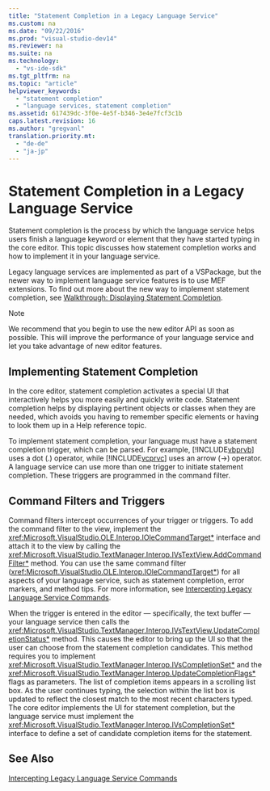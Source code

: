 ```yaml
---
title: "Statement Completion in a Legacy Language Service"
ms.custom: na
ms.date: "09/22/2016"
ms.prod: "visual-studio-dev14"
ms.reviewer: na
ms.suite: na
ms.technology: 
  - "vs-ide-sdk"
ms.tgt_pltfrm: na
ms.topic: "article"
helpviewer_keywords: 
  - "statement completion"
  - "language services, statement completion"
ms.assetid: 617439dc-3f0e-4e5f-b346-3e4e7fcf3c1b
caps.latest.revision: 16
ms.author: "gregvanl"
translation.priority.mt: 
  - "de-de"
  - "ja-jp"
---
```

# Statement Completion in a Legacy Language Service
Statement completion is the process by which the language service helps users finish a language keyword or element that they have started typing in the core editor. This topic discusses how statement completion works and how to implement it in your language service.  
  
 Legacy language services are implemented as part of a VSPackage, but the newer way to implement language service features is to use MEF extensions. To find out more about the new way to implement statement completion, see [Walkthrough: Displaying Statement Completion](../VS_csharp/walkthrough--displaying-statement-completion.md).  
  
> [!NOTE]
>  We recommend that you begin to use the new editor API as soon as possible. This will improve the performance of your language service and let you take advantage of new editor features.  
  
## Implementing Statement Completion  
 In the core editor, statement completion activates a special UI that interactively helps you more easily and quickly write code. Statement completion helps by displaying pertinent objects or classes when they are needed, which avoids you having to remember specific elements or having to look them up in a Help reference topic.  
  
 To implement statement completion, your language must have a statement completion trigger, which can be parsed. For example, [!INCLUDE[vbprvb](../VS_csharp/includes/vbprvb_md.md)] uses a dot (.) operator, while [!INCLUDE[vcprvc](../VS_csharp/includes/vcprvc_md.md)] uses an arrow (->) operator. A language service can use more than one trigger to initiate statement completion. These triggers are programmed in the command filter.  
  
## Command Filters and Triggers  
 Command filters intercept occurrences of your trigger or triggers. To add the command filter to the view, implement the <xref:Microsoft.VisualStudio.OLE.Interop.IOleCommandTarget*> interface and attach it to the view by calling the <xref:Microsoft.VisualStudio.TextManager.Interop.IVsTextView.AddCommandFilter*> method. You can use the same command filter (<xref:Microsoft.VisualStudio.OLE.Interop.IOleCommandTarget*>) for all aspects of your language service, such as statement completion, error markers, and method tips. For more information, see [Intercepting Legacy Language Service Commands](../VS_csharp/intercepting-legacy-language-service-commands.md).  
  
 When the trigger is entered in the editor — specifically, the text buffer — your language service then calls the <xref:Microsoft.VisualStudio.TextManager.Interop.IVsTextView.UpdateCompletionStatus*> method. This causes the editor to bring up the UI so that the user can choose from the statement completion candidates. This method requires you to implement <xref:Microsoft.VisualStudio.TextManager.Interop.IVsCompletionSet*> and the <xref:Microsoft.VisualStudio.TextManager.Interop.UpdateCompletionFlags*> flags as parameters. The list of completion items appears in a scrolling list box. As the user continues typing, the selection within the list box is updated to reflect the closest match to the most recent characters typed. The core editor implements the UI for statement completion, but the language service must implement the <xref:Microsoft.VisualStudio.TextManager.Interop.IVsCompletionSet*> interface to define a set of candidate completion items for the statement.  
  
## See Also  
 [Intercepting Legacy Language Service Commands](../VS_csharp/intercepting-legacy-language-service-commands.md)